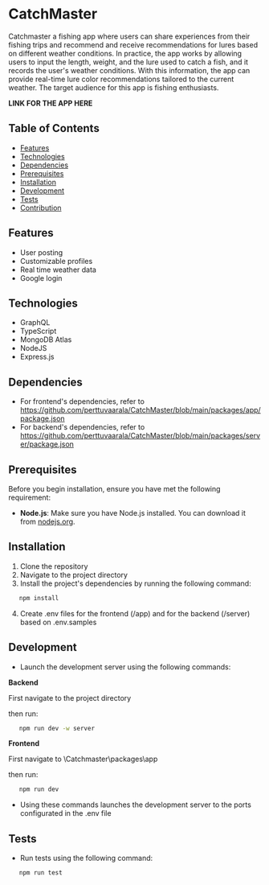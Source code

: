 # CatchMaster

Catchmaster a fishing app where users can share experiences from their fishing trips and recommend and receive recommendations for lures based on different weather conditions.
In practice, the app works by allowing users to input the length, weight, and the lure used to catch a fish, and it records the user's weather conditions.
With this information, the app can provide real-time lure color recommendations tailored to the current weather. The target audience for this app is fishing enthusiasts.

**LINK FOR THE APP HERE**

## Table of Contents

-   [Features](#features)
-   [Technologies](#technologies)
-   [Dependencies](#dependencies)
-   [Prerequisites](#prerequisites)
-   [Installation](#installation)
-   [Development](#development)
-   [Tests](#tests)
-   [Contribution](#contribution)

## Features

-   User posting
-   Customizable profiles
-   Real time weather data
-   Google login

## Technologies

-   GraphQL
-   TypeScript
-   MongoDB Atlas
-   NodeJS
-   Express.js

## Dependencies

-   For frontend's dependencies, refer to https://github.com/perttuvaarala/CatchMaster/blob/main/packages/app/package.json
-   For backend's dependencies, refer to https://github.com/perttuvaarala/CatchMaster/blob/main/packages/server/package.json

## Prerequisites

Before you begin installation, ensure you have met the following requirement:

-   **Node.js**: Make sure you have Node.js installed. You can download it from [nodejs.org](https://nodejs.org/).

## Installation

1. Clone the repository
2. Navigate to the project directory
3. Install the project's dependencies by running the following command:

```bash
   npm install
```

4. Create .env files for the frontend (/app) and for the backend (/server) based on .env.samples

## Development

-   Launch the development server using the following commands:

**Backend**

First navigate to the project directory

then run:

```bash
   npm run dev -w server
```

**Frontend**

First navigate to \Catchmaster\packages\app

then run:

```bash
   npm run dev
```

-   Using these commands launches the development server to the ports configurated in the .env file

## Tests

-   Run tests using the following command:

```bash
   npm run test
```
